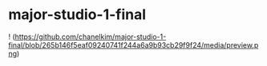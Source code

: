 # major-studio-1-final
! (https://github.com/chanelkim/major-studio-1-final/blob/265b146f5eaf09240741f244a6a9b93cb29f9f24/media/preview.png)
